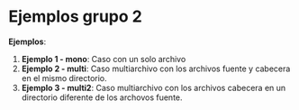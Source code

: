 # Ejemplos grupo 2

**Ejemplos**:
1. **Ejemplo 1 - mono**: Caso con un solo archivo
1. **Ejemplo 2 - multi**: Caso multiarchivo con los archivos fuente y cabecera en el mismo directorio.
1. **Ejemplo 3 - multi2**: Caso multiarchivo con los archivos cabecera en un directorio diferente de los archovos fuente.

